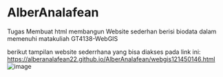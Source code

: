 # AlberAnalafean


Tugas Membuat html membangun Website sederhan berisi biodata dalam memenuhi matakuliah GT4138-WebGIS


berikut tampilan website sederrhana yang bisa diakses pada link ini: https://alberanalafean22.github.io/AlberAnalafean/webgis121450146.html
![image](https://github.com/user-attachments/assets/7641452f-7e69-40b1-8da3-f613181b4608)


